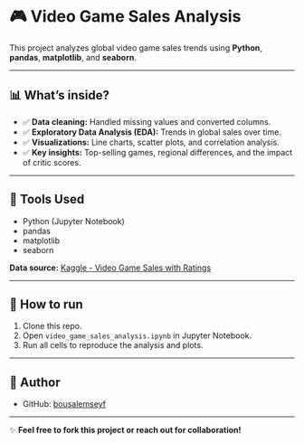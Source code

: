 # 🎮 Video Game Sales Analysis

This project analyzes global video game sales trends using **Python**, **pandas**, **matplotlib**, and **seaborn**.

---

## 📊 What’s inside?

- ✅ **Data cleaning:** Handled missing values and converted columns.
- ✅ **Exploratory Data Analysis (EDA):** Trends in global sales over time.
- ✅ **Visualizations:** Line charts, scatter plots, and correlation analysis.
- ✅ **Key insights:** Top-selling games, regional differences, and the impact of critic scores.

---

## 📁 **Tools Used**

- Python (Jupyter Notebook)
- pandas
- matplotlib
- seaborn

**Data source:** [Kaggle - Video Game Sales with Ratings](https://www.kaggle.com/datasets/rush4ratio/video-game-sales-with-ratings)

---

## 🚀 **How to run**

1. Clone this repo.
2. Open `video_game_sales_analysis.ipynb` in Jupyter Notebook.
3. Run all cells to reproduce the analysis and plots.

---

## 🔗 **Author**

- GitHub: [bousalemseyf](https://github.com/bousalemseyf)

---

✨ **Feel free to fork this project or reach out for collaboration!**

